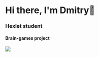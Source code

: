 # Hi there, I'm Dmitry👋
### Hexlet student
#### Brain-games project
<a href="https://codeclimate.com/github/B1ckbeard/frontend-project-44/maintainability"><img src="https://api.codeclimate.com/v1/badges/77d4211ca2efc7bb91c6/maintainability" /></a>

<!--
**B1ckbeard/B1ckbeard** is a ✨ _special_ ✨ repository because its `README.md` (this file) appears on your GitHub profile.

Here are some ideas to get you started:

- 🔭 I’m currently working on ...
- 🌱 I’m currently learning ...
- 👯 I’m looking to collaborate on ...
- 🤔 I’m looking for help with ...
- 💬 Ask me about ...
- 📫 How to reach me: ...
- 😄 Pronouns: ...
- ⚡ Fun fact: ...
-->
